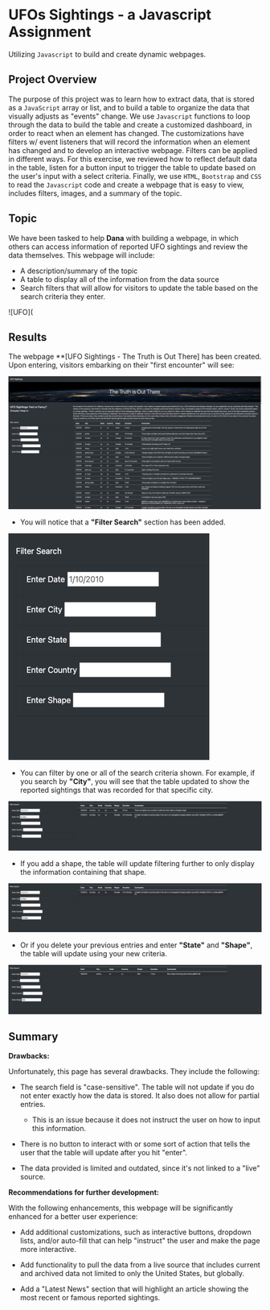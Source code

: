 # UFOs Sightings - a Javascript Assignment

Utilizing `Javascript` to build and create dynamic webpages.

## Project Overview

The purpose of this project was to learn how to extract data, that is stored as a `JavaScript` array or list, and to build a table to organize the data that visually adjusts as "events" change. We use `Javascript` functions to loop through the data to build the table and create a customized dashboard, in order to react when an element has changed. The customizations have filters w/ event listeners that will record the information when an element has changed and to develop an interactive webpage. Filters can be applied in different ways. For this exercise, we reviewed how to reflect default data in the table, listen for a button input to trigger the table to update based on the user's input with a select criteria. Finally, we use `HTML`, `Bootstrap` and `CSS` to read the `Javascript` code and create a webpage that is easy to view, includes filters, images, and a summary of the topic.

## Topic

We have been tasked to help **Dana** with building a webpage, in which others can access information of reported UFO sightings and review the data themselves. This webpage will include:

* A description/summary of the topic 
* A table to display all of the information from the data source
* Search filters that will allow for visitors to update the table based on the search criteria they enter.    

![UFO](

## Results

The webpage **[UFO Sightings - The Truth is Out There] has been created. Upon entering, visitors embarking on their "first encounter" will see:

![webpage](https://github.com/DannyJohnson-Hi/UFOs/blob/main/static/images/UFO.png)

- You will notice that a **"Filter Search"** section has been added. 

![FilterSearch](https://github.com/DannyJohnson-Hi/UFOs/blob/main/static/images/FIlterSearch.png)


- You can filter by one or all of the search criteria shown. For example, if you search by **"City"**, you will see that the table updated to show the reported sightings that was recorded for that specific city.


![CitySearch](https://github.com/DannyJohnson-Hi/UFOs/blob/main/static/images/citysearch.png)

- If you add a shape, the table will update filtering further to only display the information containing that shape.

![ShapeSearch](https://github.com/DannyJohnson-Hi/UFOs/blob/main/static/images/deletesearch.png)


- Or if you delete your previous entries and enter **"State"** and **"Shape"**, the table will update using your new criteria.

![DeleteSearch](https://github.com/DannyJohnson-Hi/UFOs/blob/main/static/images/deleteSearch1.png)

## Summary

**Drawbacks:**

Unfortunately, this page has several drawbacks. They include the following:

* The search field is "case-sensitive". The table will not update if you do not enter exactly how the data is stored. It also does not allow for partial entries. 
  - This is an issue because it does not instruct the user on how to input this information. 

* There is no button to interact with or some sort of action that tells the user that the table will update after you hit "enter".

* The data provided is limited and outdated, since it's not linked to a "live" source.

**Recommendations for further development:**

With the following enhancements, this webpage will be significantly enhanced for a better user experience:

* Add additional customizations, such as interactive buttons, dropdown lists, and/or auto-fill that can help "instruct" the user and make the page more interactive.

* Add functionality to pull the data from a live source that includes current and archived data not limited to only the United States, but globally.

* Add a "Latest News" section that will highlight an article showing the most recent or famous reported sightings.
